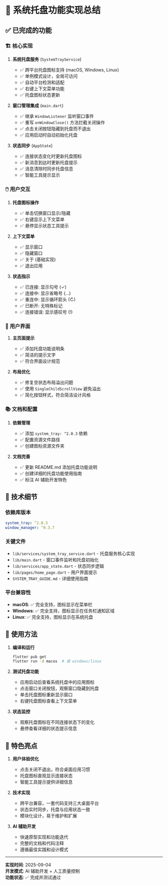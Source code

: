 # 🚀 系统托盘功能实现总结

## ✅ 已完成的功能

### 🏗️ 核心实现

1. **系统托盘服务** (`SystemTrayService`)
   - ✅ 跨平台托盘图标支持 (macOS, Windows, Linux)
   - ✅ 单例模式设计，全局可访问
   - ✅ 自动平台检测和适配
   - ✅ 右键上下文菜单功能
   - ✅ 托盘图标状态更新

2. **窗口管理集成** (`main.dart`)
   - ✅ 继承 `WindowListener` 监听窗口事件
   - ✅ 重写 `onWindowClose()` 方法拦截关闭操作
   - ✅ 点击关闭按钮隐藏到托盘而不退出
   - ✅ 应用启动时自动初始化托盘

3. **状态同步** (`AppState`)
   - ✅ 连接状态变化时更新托盘图标
   - ✅ 新消息到达时更新托盘提示
   - ✅ 消息清除时同步托盘信息
   - ✅ 智能工具提示显示

### 🖱️ 用户交互

1. **托盘图标操作**
   - ✅ 单击切换窗口显示/隐藏
   - ✅ 右键显示上下文菜单
   - ✅ 悬停显示状态工具提示

2. **上下文菜单**
   - ✅ 显示窗口
   - ✅ 隐藏窗口
   - ✅ 关于 (基础实现)
   - ✅ 退出应用

3. **状态指示**
   - ✅ 已连接: 显示勾号 (✓)
   - ✅ 连接中: 显示省略号 (...)
   - ✅ 重连中: 显示循环箭头 (↻)
   - ✅ 已断开: 无特殊标记
   - ✅ 连接错误: 显示感叹号 (!)

### 📱 用户界面

1. **主页面提示**
   - ✅ 添加托盘功能说明条
   - ✅ 简洁的提示文字
   - ✅ 符合界面设计规范

2. **布局优化**
   - ✅ 修复空状态布局溢出问题
   - ✅ 使用 `SingleChildScrollView` 避免溢出
   - ✅ 简化按钮样式，符合简洁设计风格

### 📚 文档和配置

1. **依赖管理**
   - ✅ 添加 `system_tray: ^2.0.3` 依赖
   - ✅ 配置资源文件路径
   - ✅ 创建图标资源文件夹

2. **文档完善**
   - ✅ 更新 README.md 添加托盘功能说明
   - ✅ 创建详细的托盘功能使用指南
   - ✅ 标注 AI 辅助开发特色

## 🔧 技术细节

### 依赖库版本
```yaml
system_tray: ^2.0.3
window_manager: ^0.3.7
```

### 关键文件
- `lib/services/system_tray_service.dart` - 托盘服务核心实现
- `lib/main.dart` - 窗口事件监听和托盘初始化
- `lib/services/app_state.dart` - 状态同步逻辑
- `lib/pages/home_page.dart` - 用户界面提示
- `SYSTEM_TRAY_GUIDE.md` - 详细使用指南

### 平台兼容性
- **macOS**: ✅ 完全支持，图标显示在菜单栏
- **Windows**: ✅ 完全支持，图标显示在任务栏通知区域  
- **Linux**: ✅ 完全支持，图标显示在系统托盘

## 🎯 使用方法

1. **编译和运行**
   ```bash
   flutter pub get
   flutter run -d macos  # 或 windows/linux
   ```

2. **测试托盘功能**
   - 应用启动后查看系统托盘中的应用图标
   - 点击窗口关闭按钮，观察窗口隐藏到托盘
   - 单击托盘图标重新显示窗口
   - 右键托盘图标查看上下文菜单

3. **状态监控**
   - 观察托盘图标在不同连接状态下的变化
   - 悬停查看详细的状态提示信息

## 🌟 特色亮点

1. **用户体验优化**
   - 点击关闭不退出，符合桌面应用习惯
   - 托盘图标直观显示连接状态
   - 智能工具提示提供详细信息

2. **技术实现**
   - 跨平台兼容，一套代码支持三大桌面平台
   - 状态实时同步，托盘与应用状态一致
   - 模块化设计，易于维护和扩展

3. **AI 辅助开发**
   - 快速原型实现和功能迭代
   - 完整的文档和代码注释
   - 遵循最佳实践和设计模式

---

**实现时间**: 2025-09-04  
**开发模式**: AI 辅助开发 + 人工质量控制  
**功能状态**: ✅ 完成并测试通过